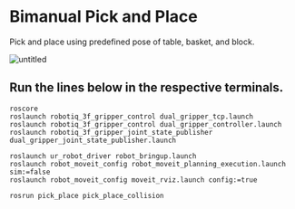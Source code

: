 # Bimanual Pick and Place

Pick and place using predefined pose of table, basket, and block.

![untitled](https://user-images.githubusercontent.com/6389003/157580914-40a7b143-b38b-4920-bb58-b447c7ec6d39.gif)

## Run the lines below in the respective terminals.
```commandline
roscore
roslaunch robotiq_3f_gripper_control dual_gripper_tcp.launch
roslaunch robotiq_3f_gripper_control dual_gripper_controller.launch
roslaunch robotiq_3f_gripper_joint_state_publisher dual_gripper_joint_state_publisher.launch

roslaunch ur_robot_driver robot_bringup.launch   
roslaunch robot_moveit_config robot_moveit_planning_execution.launch sim:=false     
roslaunch robot_moveit_config moveit_rviz.launch config:=true   

rosrun pick_place pick_place_collision
```